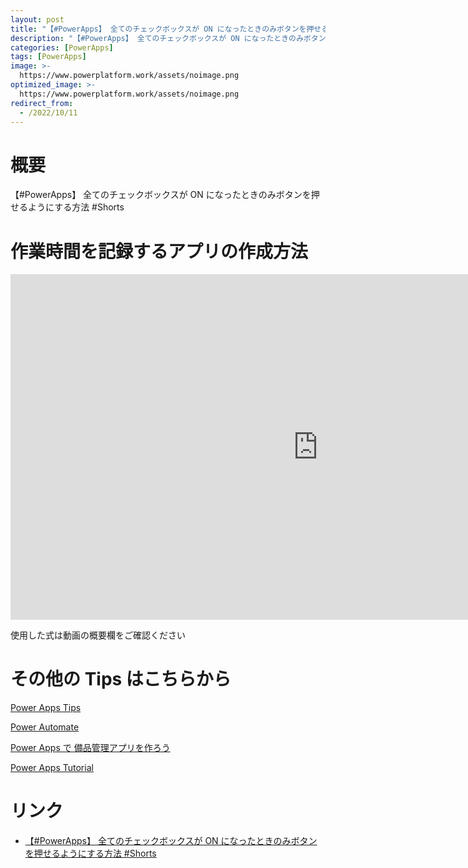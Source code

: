 ```yaml
---
layout: post
title: "【#PowerApps】 全てのチェックボックスが ON になったときのみボタンを押せるようにする方法 #Shorts"
description: "【#PowerApps】 全てのチェックボックスが ON になったときのみボタンを押せるようにする方法 #Shortsを動画で分かりやすく解説"
categories: [PowerApps]
tags: [PowerApps]
image: >-
  https://www.powerplatform.work/assets/noimage.png
optimized_image: >-
  https://www.powerplatform.work/assets/noimage.png
redirect_from:
  - /2022/10/11
---
```



#  概要

【#PowerApps】 全てのチェックボックスが ON になったときのみボタンを押せるようにする方法 #Shorts


# 作業時間を記録するアプリの作成方法

<iframe width="983" height="553" src="https://www.youtube.com/embed/jdOf86cNBlM" title="YouTube video player" frameborder="0" allow="accelerometer; autoplay; clipboard-write; encrypted-media; gyroscope; picture-in-picture" allowfullscreen></iframe>


使用した式は動画の概要欄をご確認ください


# その他の Tips はこちらから

[Power Apps Tips](https://www.youtube.com/watch?v=VrAQf3JQ7yM&list=PLVhFi1fb3DqakSLVMn22DDcySXh9jtzi- )


[Power Automate](https://www.youtube.com/watch?v=-YnJYT0ASEM&list=PLVhFi1fb3Dqbzic6GieqnLFgD3aTj-eHA)


[Power Apps で 備品管理アプリを作ろう](https://www.youtube.com/playlist?list=PLVhFi1fb3DqZM3HKb8Hea6XEL96990Fyn)


[Power Apps Tutorial](https://www.youtube.com/playlist?list=PLVhFi1fb3DqalxpL974VvAJvV4iWoSbe_)


# リンク


- [【#PowerApps】 全てのチェックボックスが ON になったときのみボタンを押せるようにする方法 #Shorts](https://www.youtube.com/watch?v=jdOf86cNBlM)


